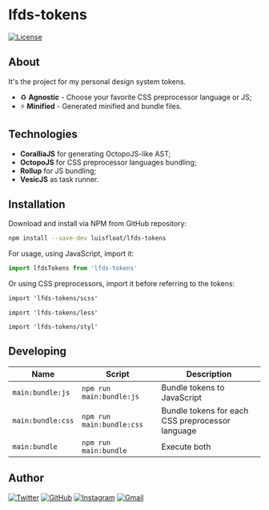 # lfds-tokens

<a href="LICENSE.md"><img src="https://img.shields.io/badge/License-LICENSE.md-005c99?style=flat&amp;logo=" alt="License"/></a>

## About

It's the project for my personal design system tokens.

* ♻️ **Agnostic** - Choose your favorite CSS preprocessor language or JS;
* ⚡ **Minified** - Generated minified and bundle files.

## Technologies

* **CoralliaJS** for generating OctopoJS-like AST;
* **OctopoJS** for CSS preprocessor languages bundling;
* **Rollup** for JS bundling;
* **VesicJS** as task runner.

## Installation

Download and install via NPM from GitHub repository:

```bash
npm install --save-dev luisfloat/lfds-tokens
```

For usage, using JavaScript, import it:

```js
import lfdsTokens from 'lfds-tokens'
```

Or using CSS preprocessors, import it before referring to the tokens:

```scss
import 'lfds-tokens/scss'
```

```less
import 'lfds-tokens/less'
```

```stylus
import 'lfds-tokens/styl'
```

## Developing

Name | Script | Description
-----|---------|-----------------
`main:bundle:js` | ```npm run main:bundle:js``` | Bundle tokens to JavaScript
`main:bundle:css` | ```npm run main:bundle:css``` | Bundle tokens for each CSS preprocessor language
`main:bundle` | ```npm run main:bundle``` | Execute both

## Author

<a href="https://twitter.com/luisfloat"><img src="https://img.shields.io/badge/-Twitter-30363D?style=flat&amp;logo=twitter" alt="Twitter"/></a> <a href="https://github.com/luisfloat"><img src="https://img.shields.io/badge/-GitHub-30363D?style=flat&amp;logo=github" alt="GitHub"/></a> <a href="https://instagram.com/luisfloat"><img src="https://img.shields.io/badge/-Instagram-30363D?style=flat&amp;logo=instagram" alt="Instagram"/></a> <a href="mailto:contact@luisfloat.com"><img src="https://img.shields.io/badge/-Gmail-30363D?style=flat&amp;logo=gmail" alt="Gmail"/></a>
